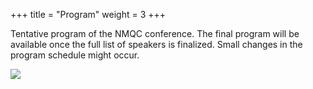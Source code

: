 +++
title = "Program"
weight = 3
+++

Tentative program of the NMQC conference. The final program will be available once the full list of speakers is finalized. Small changes in the program schedule might occur.

![](program_v2.png)
